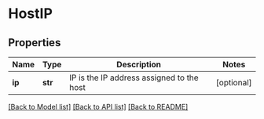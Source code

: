 # HostIP

## Properties
Name | Type | Description | Notes
------------ | ------------- | ------------- | -------------
**ip** | **str** | IP is the IP address assigned to the host | [optional] 

[[Back to Model list]](../README.md#documentation-for-models) [[Back to API list]](../README.md#documentation-for-api-endpoints) [[Back to README]](../README.md)


